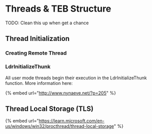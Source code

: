 # Threads & TEB Structure

TODO: Clean this up when get a chance





## Thread Initialization



### Creating Remote Thread





### LdrInitializeThunk

All user mode threads begin their execution in the LdrInitializeThunk function. More information here:

{% embed url="http://www.nynaeve.net/?p=205" %}



## Thread Local Storage (TLS)



{% embed url="https://learn.microsoft.com/en-us/windows/win32/procthread/thread-local-storage" %}
